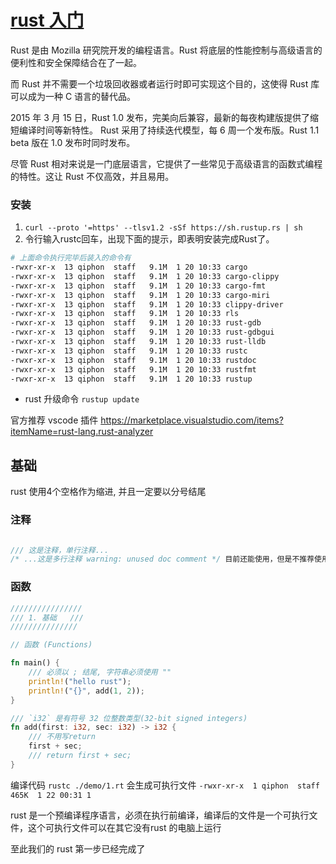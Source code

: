 # [rust 入门](https://www.rust-lang.org/learn/get-started)

Rust 是由 Mozilla 研究院开发的编程语言。Rust 将底层的性能控制与高级语言的便利性和安全保障结合在了一起。

而 Rust 并不需要一个垃圾回收器或者运行时即可实现这个目的，这使得 Rust 库可以成为一种 C 语言的替代品。

2015 年 3 月 15 日，Rust 1.0 发布，完美向后兼容，最新的每夜构建版提供了缩短编译时间等新特性。 Rust 采用了持续迭代模型，每 6 周一个发布版。Rust 1.1 beta 版在 1.0 发布时同时发布。

尽管 Rust 相对来说是一门底层语言，它提供了一些常见于高级语言的函数式编程的特性。这让 Rust 不仅高效，并且易用。

### 安装

1. `curl --proto '=https' --tlsv1.2 -sSf https://sh.rustup.rs | sh`  
2. 令行输入rustc回车，出现下面的提示，即表明安装完成Rust了。

```sh 
# 上面命令执行完毕后装入的命令有
-rwxr-xr-x  13 qiphon  staff   9.1M  1 20 10:33 cargo
-rwxr-xr-x  13 qiphon  staff   9.1M  1 20 10:33 cargo-clippy
-rwxr-xr-x  13 qiphon  staff   9.1M  1 20 10:33 cargo-fmt
-rwxr-xr-x  13 qiphon  staff   9.1M  1 20 10:33 cargo-miri
-rwxr-xr-x  13 qiphon  staff   9.1M  1 20 10:33 clippy-driver
-rwxr-xr-x  13 qiphon  staff   9.1M  1 20 10:33 rls
-rwxr-xr-x  13 qiphon  staff   9.1M  1 20 10:33 rust-gdb
-rwxr-xr-x  13 qiphon  staff   9.1M  1 20 10:33 rust-gdbgui
-rwxr-xr-x  13 qiphon  staff   9.1M  1 20 10:33 rust-lldb
-rwxr-xr-x  13 qiphon  staff   9.1M  1 20 10:33 rustc
-rwxr-xr-x  13 qiphon  staff   9.1M  1 20 10:33 rustdoc
-rwxr-xr-x  13 qiphon  staff   9.1M  1 20 10:33 rustfmt
-rwxr-xr-x  13 qiphon  staff   9.1M  1 20 10:33 rustup
```

-  rust 升级命令 `rustup update` 

官方推荐 vscode 插件 https://marketplace.visualstudio.com/items?itemName=rust-lang.rust-analyzer

## 基础

rust 使用4个空格作为缩进, 并且一定要以分号结尾

### 注释

```rust

/// 这是注释，单行注释...
/* ...这是多行注释 warning: unused doc comment */ 目前还能使用，但是不推荐使用了

```

### 函数

```rust
////////////////
/// 1. 基础   ///
///////////////

// 函数 (Functions)

fn main() {
    /// 必须以 ; 结尾, 字符串必须使用 ""
    println!("hello rust");
    println!("{}", add(1, 2));
}

/// `i32` 是有符号 32 位整数类型(32-bit signed integers)
fn add(first: i32, sec: i32) -> i32 {
    /// 不用写return
    first + sec;
    /// return first + sec;
}

```

编译代码 `rustc ./demo/1.rt` 会生成可执行文件 `-rwxr-xr-x  1 qiphon  staff   465K  1 22 00:31 1`

rust 是一个预编译程序语言，必须在执行前编译，编译后的文件是一个可执行文件，这个可执行文件可以在其它没有rust 的电脑上运行

至此我们的 rust 第一步已经完成了